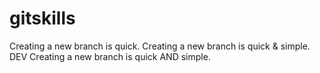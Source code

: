 # gitskills
Creating a new branch is quick.
Creating a new branch is quick & simple.
DEV
Creating a new branch is quick AND simple.
